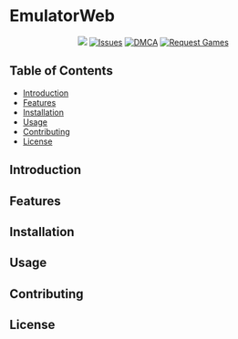 <p style="text-align: center;">
    <h1>EmulatorWeb</h1>
</p>
<p align="center">
    <a href="https://github.com/EmulatorWeb/EmulatorWeb/pulse" alt="Activity">
        <img src="https://img.shields.io/github/commit-activity/m/EmulatorWeb/EmulatorWeb" /></a>
    <a href="https://github.com/EmulatorWeb/EmulatorWeb/issues" alt="Issues">
        <img alt="Issues" src="https://img.shields.io/badge/issues-contribute-lime?style=flat"></a>
    <a href="https://github.com/EmulatorWeb/dmca/blob/main/README.md" alt="Issues">
        <img alt="DMCA" src="https://img.shields.io/badge/take_down_games-dmca-red?style=flat"></a>
    <a href="https://github.com/EmulatorWeb/requests/blob/main/README.md" alt="Issues">
       <img alt="Request Games" src="https://img.shields.io/badge/request_games-requests-orange?style=flat"></a>
</p>

## Table of Contents

- [Introduction](#introduction)
- [Features](#features)
- [Installation](#installation)
- [Usage](#usage)
- [Contributing](#contributing)
- [License](#license)

## Introduction

<!-- Your introduction goes here -->

## Features

<!-- Describe the features of your project -->

## Installation

<!-- Provide installation instructions -->

## Usage

<!-- Provide usage examples and instructions -->

## Contributing

<!-- Explain how others can contribute to your project -->

## License

<!-- Specify the license under which your project is distributed -->
